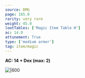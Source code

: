 ```yaml
---
source: DMG
page: 165.0
rarity: very rare
weight: 45.0
lootTables: ['Magic Item Table H']
ac: 14.0
attunement: True
type: ['medium armor']
tag: item/magic
---
```


**AC: 14 + Dex (max: 2)**


![|600](https://5e.tools/img/items/DMG/Dragon%20Scale%20Mail.jpg)